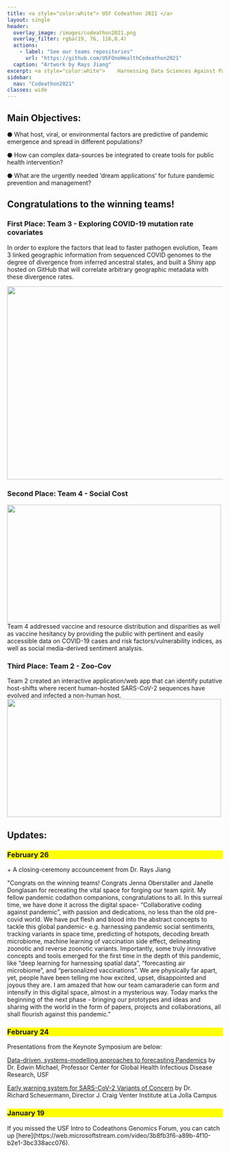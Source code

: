 ```yaml
---
title: <a style="color:white"> USF Codeathon 2021 </a>
layout: single
header:
  overlay_image: /images/codeathon2021.png
  overlay_filter: rgba(19, 76, 116,0.4)
  actions:
    - label: "See our teams repositories"
      url: "https://github.com/USFOneHealthCodeathon2021"
  caption: "Artwork by Rays Jiang"
excerpt: <a style="color:white">    Harnessing Data Sciences Against Pandemics</a>
sidebar:
  nav: "Codeathon2021"
classes: wide
---
```


## Main Objectives: 

⬣ What host, viral, or environmental factors are predictive of pandemic emergence and spread in different populations?

⬣ How can complex data-sources be integrated to create tools for public health intervention?

⬣ What are the urgently needed ‘dream applications’ for future pandemic prevention and management?

## Congratulations to the winning teams! 

### First Place: Team 3 - Exploring COVID-19 mutation rate covariates

In order to explore the factors that lead to faster pathogen evolution, Team 3 linked geographic information from sequenced COVID genomes to the degree of divergence from inferred ancestral states, and built a Shiny app hosted on GitHub that will correlate arbitrary geographic metadata with these divergence rates. 

<img src="https://github.com/usfomicshub/usfomicshub.github.io/blob/master/images/2021codeathon1st.png?raw=TRUE" class="center" width="800" height="450"> 

### Second Place: Team 4 - Social Cost 
<img src="https://github.com/usfomicshub/usfomicshub.github.io/blob/master/images/2021Codeathon2nd.png?raw=TRUE" class="left" width="500" height="275"> 
Team 4 addressed vaccine and resource distribution and disparities as well as vaccine hesitancy by providing the public with pertinent and easily accessible data on COVID-19 cases and risk factors/vulnerability indices, as well as social media-derived sentiment analysis.

### Third Place: Team 2 - Zoo-Cov

Team 2 created an interactive application/web app that can identify putative host-shifts where recent human-hosted SARS-CoV-2 sequences have evolved and infected a non-human host.<img src="https://github.com/usfomicshub/usfomicshub.github.io/blob/master/images/2021Codeathon3rd.png?raw=TRUE" class="left" width="500" height="275"> 

## Updates:

<h3 style="background-color: #FFFF00">February 26</h3>
+ A closing-ceremony accouncement from Dr. Rays Jiang 

"Congrats on the winning teams! Congrats Jenna Oberstaller and Janelle Donglasan for recreating the vital space for forging our team spirit. My fellow pandemic codathon companions, congratulations to all. In this surreal time, we have done it across the digital space- “Collaborative coding against pandemic”, with passion and dedications, no less than the old pre-covid world. We have put flesh and blood into the abstract concepts to tackle this global pandemic- e.g. harnessing pandemic social sentiments, tracking variants in space time, predicting of hotspots, decoding breath microbiome, machine learning of vaccination side effect, delineating zoonotic and reverse zoonotic variants. Importantly, some truly innovative concepts and tools emerged for the first time in the depth of this pandemic,  like “deep learning for harnessing spatial data”, “forecasting air microbiome”, and “personalized vaccinations”. We are physically far apart, yet, people have been telling me how excited, upset, disappointed and joyous they are. I am amazed that how our team camaraderie can form and intensify in this digital space, almost in a mysterious way. Today marks the beginning of the next phase - bringing our prototypes and ideas and sharing with the world in the form of papers, projects and collaborations, all shall flourish against this pandemic."



<h3 style="background-color: #FFFF00">February 24</h3>
Presentations from the Keynote Symposium are below: 

[Data-driven, systems-modelling approaches to forecasting Pandemics](https://github.com/usfomicshub/USFOneHealthCodeathon2021/raw/master/SEIRcast%20forecasting%20system%202.23.2021.pptx)
by Dr. Edwin Michael, Professor 
Center for Global Health Infectious Disease Research, USF 


[Early warning system for SARS-CoV-2 Variants of Concern](https://github.com/usfomicshub/USFOneHealthCodeathon2021/raw/master/USF%20OneHealth%20Codeathon_24FEB2021.pptx)
by Dr. Richard Scheuermann, Director 
J. Craig Venter Institute at La Jolla Campus 


<h3 style="background-color: #FFFF00">January 19</h3>
If you missed the USF Intro to Codeathons Genomics Forum, you can catch up [here](https://web.microsoftstream.com/video/3b8fb3f6-a89b-4f10-b2e1-3bc338acc076).


